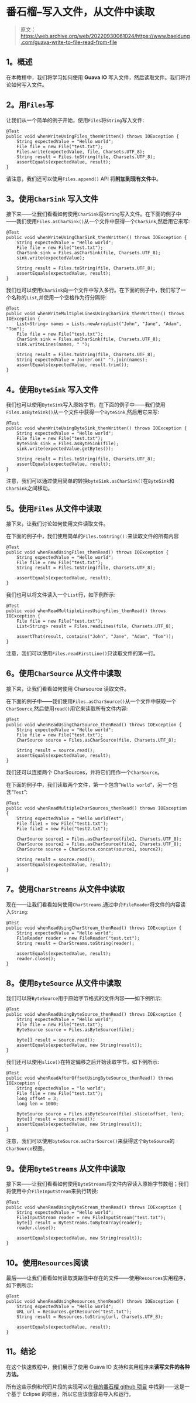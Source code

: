 # 番石榴–写入文件，从文件中读取

> 原文：<https://web.archive.org/web/20220930061024/https://www.baeldung.com/guava-write-to-file-read-from-file>

## 1。概述

在本教程中，我们将学习如何使用 **Guava IO** 写入文件，然后读取文件。我们将讨论如何写入文件。

## 2。用`Files`写

让我们从一个简单的例子开始，使用`Files`将`String`写入文件:

```
@Test
public void whenWriteUsingFiles_thenWritten() throws IOException {
    String expectedValue = "Hello world";
    File file = new File("test.txt");
    Files.write(expectedValue, file, Charsets.UTF_8);
    String result = Files.toString(file, Charsets.UTF_8);
    assertEquals(expectedValue, result);
}
```

请注意，我们还可以使用`Files.append()` API 将**附加到现有文件**中。

## 3。使用`CharSink` 写入文件

接下来——让我们看看如何使用`CharSink`将`String`写入文件。在下面的例子中——我们使用`Files.asCharSink()`从一个文件中获得一个`CharSink`,然后用它来写:

```
@Test
public void whenWriteUsingCharSink_thenWritten() throws IOException {
    String expectedValue = "Hello world";
    File file = new File("test.txt");
    CharSink sink = Files.asCharSink(file, Charsets.UTF_8);
    sink.write(expectedValue);

    String result = Files.toString(file, Charsets.UTF_8);
    assertEquals(expectedValue, result);
}
```

我们也可以使用`CharSink`向一个文件中写入多行。在下面的例子中，我们写了一个名称的`List`,并使用一个空格作为行分隔符:

```
@Test
public void whenWriteMultipleLinesUsingCharSink_thenWritten() throws IOException {
    List<String> names = Lists.newArrayList("John", "Jane", "Adam", "Tom");
    File file = new File("test.txt");
    CharSink sink = Files.asCharSink(file, Charsets.UTF_8);
    sink.writeLines(names, " ");

    String result = Files.toString(file, Charsets.UTF_8);
    String expectedValue = Joiner.on(" ").join(names);
    assertEquals(expectedValue, result.trim());
}
```

## 4。使用`ByteSink` 写入文件

我们也可以使用`ByteSink`写入原始字节。在下面的例子中——我们使用`Files.asByteSink()`从一个文件中获得一个`ByteSink`,然后用它来写:

```
@Test
public void whenWriteUsingByteSink_thenWritten() throws IOException {
    String expectedValue = "Hello world";
    File file = new File("test.txt");
    ByteSink sink = Files.asByteSink(file);
    sink.write(expectedValue.getBytes());

    String result = Files.toString(file, Charsets.UTF_8);
    assertEquals(expectedValue, result);
}
```

注意，我们可以通过使用简单的转换`byteSink.asCharSink()`在`ByteSink`和`CharSink`之间移动。

## 5。使用`Files` 从文件中读取

接下来，让我们讨论如何使用文件读取文件。

在下面的例子中，我们使用简单的`Files.toString():`来读取文件的所有内容

```
@Test
public void whenReadUsingFiles_thenRead() throws IOException {
    String expectedValue = "Hello world";
    File file = new File("test.txt");
    String result = Files.toString(file, Charsets.UTF_8);

    assertEquals(expectedValue, result);
}
```

我们也可以将文件读入一个`List`行，如下例所示:

```
@Test
public void whenReadMultipleLinesUsingFiles_thenRead() throws IOException {
    File file = new File("test.txt");
    List<String> result = Files.readLines(file, Charsets.UTF_8);

    assertThat(result, contains("John", "Jane", "Adam", "Tom"));
}
```

注意，我们可以使用`Files.readFirstLine()`只读取文件的第一行。

## 6。使用`CharSource` 从文件中读取

接下来，让我们看看如何使用 Charsource 读取文件。

在下面的例子中——我们使用`Files.asCharSource()`从一个文件中获取一个`CharSource`,然后使用`read()`用它来读取所有文件内容:

```
@Test
public void whenReadUsingCharSource_thenRead() throws IOException {
    String expectedValue = "Hello world";
    File file = new File("test.txt");
    CharSource source = Files.asCharSource(file, Charsets.UTF_8);

    String result = source.read();
    assertEquals(expectedValue, result);
}
```

我们还可以连接两个 CharSources，并将它们用作一个`CharSource`。

在下面的例子中，我们读取两个文件，第一个包含“`Hello world`”，另一个包含“`Test`”:

```
@Test
public void whenReadMultipleCharSources_thenRead() throws IOException {
    String expectedValue = "Hello worldTest";
    File file1 = new File("test1.txt");
    File file2 = new File("test2.txt");

    CharSource source1 = Files.asCharSource(file1, Charsets.UTF_8);
    CharSource source2 = Files.asCharSource(file2, Charsets.UTF_8);
    CharSource source = CharSource.concat(source1, source2);

    String result = source.read();
    assertEquals(expectedValue, result);
}
```

## 7。使用`CharStreams` 从文件中读取

现在——让我们看看如何使用`CharStreams`,通过中介`FileReader`将文件的内容读入`String`:

```
@Test
public void whenReadUsingCharStream_thenRead() throws IOException {
    String expectedValue = "Hello world";
    FileReader reader = new FileReader("test.txt");
    String result = CharStreams.toString(reader);

    assertEquals(expectedValue, result);
    reader.close();
}
```

## 8。使用`ByteSource` 从文件中读取

我们可以将`ByteSource`用于原始字节格式的文件内容——如下例所示:

```
@Test
public void whenReadUsingByteSource_thenRead() throws IOException {
    String expectedValue = "Hello world";
    File file = new File("test.txt");
    ByteSource source = Files.asByteSource(file);

    byte[] result = source.read();
    assertEquals(expectedValue, new String(result));
}
```

我们还可以使用`slice()`在特定偏移之后开始读取字节，如下例所示:

```
@Test
public void whenReadAfterOffsetUsingByteSource_thenRead() throws IOException {
    String expectedValue = "lo world";
    File file = new File("test.txt");
    long offset = 3;
    long len = 1000;

    ByteSource source = Files.asByteSource(file).slice(offset, len);
    byte[] result = source.read();
    assertEquals(expectedValue, new String(result));
}
```

注意，我们可以使用`byteSource.asCharSource()`来获得这个`ByteSource`的`CharSource`视图。

## 9。使用`ByteStreams` 从文件中读取

接下来——让我们看看如何使用`ByteStreams`将文件内容读入原始字节数组；我们将使用中介`FileInputStream`来执行转换:

```
@Test
public void whenReadUsingByteStream_thenRead() throws IOException {
    String expectedValue = "Hello world";
    FileInputStream reader = new FileInputStream("test.txt");
    byte[] result = ByteStreams.toByteArray(reader);
    reader.close();

    assertEquals(expectedValue, new String(result));
}
```

## 10。使用`Resources`阅读

最后——让我们看看如何读取类路径中存在的文件——使用`Resources`实用程序，如下例所示:

```
@Test
public void whenReadUsingResources_thenRead() throws IOException {
    String expectedValue = "Hello world";
    URL url = Resources.getResource("test.txt");
    String result = Resources.toString(url, Charsets.UTF_8);

    assertEquals(expectedValue, result);
}
```

## 11。结论

在这个快速教程中，我们展示了使用 Guava IO 支持和实用程序来**读写文件的各种方法。**

所有这些示例和代码片段的实现可以在[我的番石榴 github 项目](https://web.archive.org/web/20221112110354/https://github.com/eugenp/tutorials/tree/master/guava-modules/guava-io "The Github Project with the impl of all examples using Guava Collections") 中找到——这是一个基于 Eclipse 的项目，所以它应该很容易导入和运行。